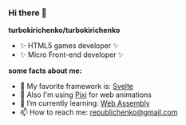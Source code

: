 ### Hi there 👋

**turbokirichenko/turbokirichenko**
- ✨ HTML5 games developer ✨
- ✨ Micro Front-end developer ✨

**some facts about me:**
- 🚀 My favorite framework is: [Svelte](https://svelte.dev)
- 🍉 Also I'm using [Pixi](https://pixijs.com) for web animations
- 🌱 I’m currently learning: [Web Assembly](https://webassembly.org/)
- 📫 How to reach me: [republichenko@gmail.com](mailto:republichenko@gmail.com)
